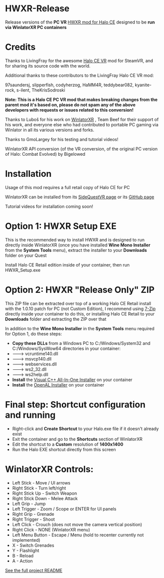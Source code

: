 # HWXR-Release
Release versions of the **PC VR** [HWXR mod for Halo CE](https://github.com/bigelod/HaloCEWXR) designed to be **run via WinlatorXR PC containers**

# Credits

Thanks to LivingFray for the awesome [Halo CE VR](https://github.com/LivingFray/HaloCEVR/) mod for SteamVR, and for sharing its source code with the world.

Additional thanks to these contributors to the LivingFray Halo CE VR mod:

97saundersj, slipperfish, codyherzog, HaMM4R, teddybear082, kyanite-rock, s-ilent, TheKrisSodroski

**Note: This is a Halo CE PC VR mod that makes breaking changes from the parent mod it's based on, please do not spam any of the above developers with requests or issues related to this conversion!**

Thanks to Luboš for his work on [WinlatorXR](https://github.com/lvonasek/WinlatorXR) , Team Beef for their support of his work, and everyone else who had contributed to portable PC gaming via Winlator in all its various versions and forks.

Thanks to GmoLargey for his testing and tutorial videos!

WinlatorXR API conversion (of the VR conversion, of the original PC version of Halo: Combat Evolved) by Bigelowed

# Installation

Usage of this mod requires a full retail copy of Halo CE for PC

WinlatorXR can be installed from its [SideQuestVR page](https://sidequestvr.com/app/37320/winlatorxr) or its [GitHub page](https://github.com/lvonasek/WinlatorXR)

Tutorial videos for installation coming soon!

# Option 1: HWXR Setup EXE

This is the recommended way to install HWXR and is designed to run directly inside WinlatorXR (once you have installed **Wine Mono Installer** from the **System Tools** menu), extract the installer to your **Downloads** folder on your Quest

Install Halo CE Retail edition inside of your container, then run HWXR_Setup.exe

# Option 2: HWXR "Release Only" ZIP

This ZIP file can be extracted over top of a working Halo CE Retail install with the 1.0.10 patch for PC (not Custom Edition), I recommend using [7-Zip](https://www.7-zip.org/download.html) directly inside your container to do this, or installing Halo CE Retail to your **Downloads** folder and extracting the ZIP over that

In addition to the **Wine Mono Installer** in the **System Tools** menu required for Option 1, do these steps:

* **Copy these DLLs** from a Windows PC to C:/Windows/System32 and C:/Windows/SysWow64 directories in your container:
*  ---> vcruntime140.dll
*  ---> msvcp140.dll
*  ---> webservices.dll
*  ---> ws2_32.dll
*  ---> ws2help.dll
* **Install** the [Visual C++ All-In-One Installer](https://github.com/abbodi1406/vcredist) on your container
* **Install** the [OpenAL Installer](https://www.openal.org/downloads/) on your container

# Final step: Shortcut configuration and running
* Right-click and **Create Shortcut** to your Halo.exe file if it doesn't already exist
* Exit the container and go to the **Shortcuts** section of WinlatorXR
* Edit the shortcut to a **Custom** resolution of **1400x1400**
* Run the Halo EXE shortcut directly from this screen

# WinlatorXR Controls:

* Left Stick - Move / UI arrows
* Right Stick - Turn left/right
* Right Stick Up - Switch Weapon
* Right Stick Down - Melee Attack
* Left Grip - Jump
* Left Trigger - Zoom / Scope or ENTER for UI panels
* Right Grip - Grenade
* Right Trigger - Shoot
* Left Click - Crouch (does not move the camera vertical position)
* Right Click - NONE (WinlatorXR menu)
* Left Menu Button - Escape / Menu (hold to recenter currently not implemented)
* X - Switch Grenades
* Y - Flashlight
* B - Reload
* A - Action

[See the full project README](https://github.com/bigelod/HaloCEWXR/blob/master/README.md)
